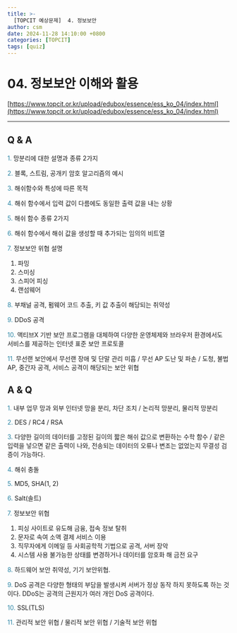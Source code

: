 ```yaml
---
title: >-
  [TOPCIT 예상문제]  4. 정보보안
author: csm
date: 2024-11-28 14:10:00 +0800
categories: [TOPCIT]
tags: [quiz]
---
```


# 04. 정보보안 이해와 활용

[https://www.topcit.or.kr/upload/edubox/essence/ess_ko_04/index.html](https://www.topcit.or.kr/upload/edubox/essence/ess_ko_04/index.html)

---
## Q & A

<span style="color:#2c86a5"> 1.</span> 망분리에 대한 설명과 종류 2가지

<span style="color:#2c86a5"> 2.</span> 블록, 스트림, 공개키 암호 알고리즘의 예시    

<span style="color:#2c86a5"> 3.</span> 해쉬함수와 특성에 따른 목적    

<span style="color:#2c86a5"> 4.</span> 해쉬 함수에서 입력 값이 다름에도 동일한 출력 값을 내는 상황      

<span style="color:#2c86a5"> 5.</span> 해쉬 함수 종류 2가지       

<span style="color:#2c86a5"> 6.</span> 해쉬 함수에서 해쉬 값을 생성할 때 추가되는 임의의 비트열    

<span style="color:#2c86a5"> 7.</span> 정보보안 위협 설명  
1) 파밍  
2) 스미싱  
3) 스피어 피싱  
4) 랜섬웨어    

<span style="color:#2c86a5"> 8.</span> 부채널 공격, 펌웨어 코드 추출, 키 값 추출이 해당되는 취약성  

<span style="color:#2c86a5"> 9.</span> DDoS 공격      

<span style="color:#2c86a5"> 10.</span> 액티브X 기반 보안 프로그램을 대체하여 다양한 운영체제와 브라우저 환경에서도 서비스를 제공하는 인터넷 표준 보안 프로토콜    

<span style="color:#2c86a5"> 11.</span> 무선랜 보안에서 무선랜 장애 및 단말 관리 미흡 / 무선 AP 도난 및 파손 / 도청, 불법 AP, 중간자 공격, 서비스 공격이 해당되는 보안 위협    

## A & Q

<span style="color:#2c86a5"> 1.</span> 내부 업무 망과 외부 인터넷 망을 분리, 차단 조치 / 논리적 망분리, 물리적 망분리

<span style="color:#2c86a5"> 2.</span> DES / RC4 / RSA    

<span style="color:#2c86a5"> 3.</span> 다양한 길이의 데이터를 고정된 길이의 짧은 해쉬 값으로 변환하는 수학 함수 / 같은 입력을 넣으면 같은 출력이 나와, 전송되는 데이터의 오류나 변조는 없었는지 무결성 검증이 가능하다.   
    
<span style="color:#2c86a5"> 4.</span> 해쉬 충돌      

<span style="color:#2c86a5"> 5.</span> MD5, SHA(1, 2)       

<span style="color:#2c86a5"> 6.</span> Salt(솔트)    

<span style="color:#2c86a5"> 7.</span> 정보보안 위협  
1) 피싱 사이트로 유도해 금융, 접속 정보 탈취  
2) 문자로 속여 소액 결제 서비스 이용  
3) 직무자에게 이메일 등 사회공학적 기법으로 공격, 서버 장악  
4) 시스템 사용 불가능한 상태를 변경하거나 데이터를 암호화 해 금전 요구  

<span style="color:#2c86a5"> 8.</span> 하드웨어 보안 취약성, 기기 보안위협.

<span style="color:#2c86a5"> 9.</span> DoS 공격은 다양한 형태의 부담을 발생시켜 서버가 정상 동작 하지 못하도록 하는 것이다. DDoS는 공격의 근원지가 여러 개인 DoS 공격이다.      

<span style="color:#2c86a5"> 10.</span> SSL(TLS)

<span style="color:#2c86a5"> 11.</span> 관리적 보안 위협 / 물리적 보안 위협 / 기술적 보안 위협    
